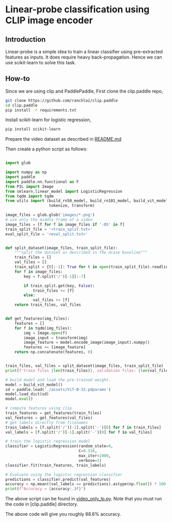 # Linear-probe classification using CLIP image encoder

## Introduction
Linear-probe is a simple idea to train a linear classifier using pre-extracted features as inputs. 
It does require heavy back-propagation. Hence we can use scikit-learn to solve this task. 

## How-to

Since we are using clip and PaddlePaddle, 
First clone the clip.paddle repo,
``` sh
git clone https://github.com/ranchlai/clip.paddle
cd clip.paddle
pip install -r requirements.txt
```

Install scikit-learn for logistic regression, 
``` sh
pip install scikit-learn 
``` 

Prepare the video dataset as described in [README.md](README.md)

Then create a python script as follows:
``` python

import glob

import numpy as np
import paddle
import paddle.nn.functional as F
from PIL import Image
from sklearn.linear_model import LogisticRegression
from tqdm import tqdm
from utils import (build_rn50_model, build_rn101_model, build_vit_model,
                   tokenize, transform)

image_files = glob.glob('images/*.png')
# use only the middle frame of a video
image_files = [f for f in image_files if '-05' in f]
train_split_file = '<train_split.txt>'
eval_split_file = '<eval_split.txt>'


def split_dataset(image_files, train_split_file):
    """split the dataset as described in the dcase baseline"""
    train_files = []
    val_files = []
    train_split = {t[:-1]: True for t in open(train_split_file).readlines()}
    for f in image_files:
        key = f.split('/')[-1][:-7]

        if train_split.get(key, False):
            train_files += [f]
        else:
            val_files += [f]
    return train_files, val_files


def get_features(img_files):
    features = []
    for f in tqdm(img_files):
        img = Image.open(f)
        image_input = transform(img)
        image_feature = model.encode_image(image_input).numpy()
        features += [image_feature]
    return np.concatenate(features, 0)


train_files, val_files = split_dataset(image_files, train_split_file)
print(f'train files {len(train_files)}, validation files: {len(val_files)}')

# build model and load the pre-trained weight.
model = build_vit_model()
sd = paddle.load('./assets/ViT-B-32.pdparams')
model.load_dict(sd)
model.eval()

# compute features using clip
train_features = get_features(train_files)
val_features = get_features(val_files)
# get labels directly from filenames
train_labels = [f.split('/')[-1].split('-')[0] for f in train_files]
val_labels = [f.split('/')[-1].split('-')[0] for f in val_files]

# train the logistic regression model
classifier = LogisticRegression(random_state=0,
                                C=0.316,
                                max_iter=1000,
                                verbose=1)
classifier.fit(train_features, train_labels)

# Evaluate using the logistic regression classifier
predictions = classifier.predict(val_features)
accuracy = np.mean((val_labels == predictions).astype(np.float)) * 100.
print(f"Accuracy = {accuracy:.3f}")

```

The above script can be found in [video_only_lp.py](./video_only_lp.py).  Note that you must run the code in [clip.paddle] directory. 


The above code will give you roughly 88.6% accuracy. 










